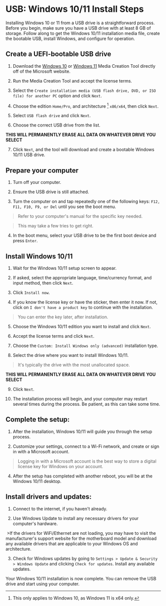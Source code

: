 USB: Windows 10/11 Install Steps
======


Installing Windows 10 or 11 from a USB drive is a straightforward process. Before you begin, make sure you have a USB drive with at least 8 GB of storage. Follow along to get the Windows 10/11 installation media file, create the bootable USB, install Windows, and configure for operation.


## Create a UEFI-bootable USB drive


1. Download the [Windows 10](https://www.microsoft.com/en-us/software-download/windows10) or [Windows 11](https://www.microsoft.com/en-us/software-download/windows11) Media Creation Tool directly off of the Microsoft website.


2. Run the Media Creation Tool and accept the license terms.


3. Select the `Create installation media (USB flash drive, DVD, or ISO file) for another PC` option and click `Next`.


4. Choose the edition `Home/Pro`, and architecture [^1] `x86/x64`, then click `Next`.


5. Select `USB flash drive` and click `Next`.


6. Choose the correct USB drive from the list.


**THIS WILL PERMANENTLY ERASE ALL DATA ON WHATEVER DRIVE YOU SELECT**


7. Click `Next`, and the tool will download and create a bootable Windows 10/11 USB drive.


## Prepare your computer


1. Turn off your computer.


2. Ensure the USB drive is still attached.


3. Turn the computer on and tap repeatedly one of the following keys: `F12, F11, F10, F9, or Del` until you see the boot menu.


>Refer to your computer's manual for the specific key needed.


>This may take a few tries to get right.


4. In the boot menu, select your USB drive to be the first boot device and press `Enter`.


## Install Windows 10/11


1. Wait for the Windows 10/11 setup screen to appear.


2. If asked, select the appropriate language, time/currency format, and input method, then click `Next`.


3. Click `Install now`.


4. If you know the license key or have the sticker, then enter it now. If not, click on `I don't have a product key` to continue with the installation.


>You can enter the key later, after installation.


5. Choose the Windows 10/11 edition you want to install and click `Next`.


6. Accept the license terms and click `Next`.


7. Choose the `Custom: Install Windows only (advanced)` installation type.


8. Select the drive where you want to install Windows 10/11.


>It's typically the drive with the most unallocated space.


**THIS WILL PERMANENTLY ERASE ALL DATA ON WHATEVER DRIVE YOU SELECT**


9. Click `Next`.


10. The installation process will begin, and your computer may restart several times during the process. Be patient, as this can take some time.


## Complete the setup:


1. After the installation, Windows 10/11 will guide you through the setup process.


2. Customize your settings, connect to a Wi-Fi network, and create or sign in with a Microsoft account.


>Logging in with a Microsoft account is the best way to store a digital license key for Windows on your account.


4. After the setup has completed with another reboot, you will be at the Windows 10/11 desktop.


## Install drivers and updates:


1. Connect to the internet, if you haven't already.


2. Use Windows Update to install any necessary drivers for your computer's hardware.

 >If the drivers for WiFi/Ethernet are not loading, you may have to visit the manufacturer's support website for the motherboard model and download any available drivers that are applicable to your Windows OS and architecture.


3. Check for Windows updates by going to `Settings > Update & Security > Windows Update` and clicking `Check for updates`. Install any available updates.


Your Windows 10/11 installation is now complete. You can remove the USB drive and start using your computer.


[^1]: This only applies to Windows 10, as Windows 11 is x64 only.
